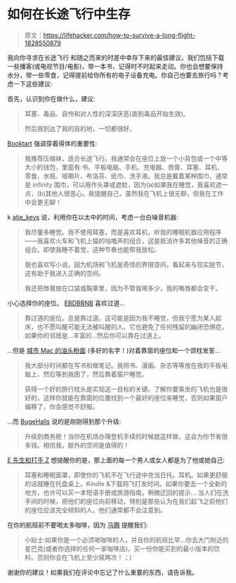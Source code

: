 # 如何在长途飞行中生存

> 原文：<https://lifehacker.com/how-to-survive-a-long-flight-1828550879>

我向你寻求在长途飞行 和随之而来的时差中幸存下来的最佳建议。我们包括下载一些播客(或电视节目/电影)，带一本书，记得时不时起来走动。你也会想要保持水分，带一些零食，记得提前给你所有的电子设备充电。你自己也要去旅行吗？考虑一下这些建议:



首先，认识到你在做什么，建议:

> 耳塞、毒品、自怜和对人性的深深厌恶(直到毒品开始生效)。
> 
> 然后我到达了我的目的地，一切都很好。

[Booktart](https://lifehacker.com/1828529676) 强调穿着得体的重要性:

> 我推荐压缩袜，适合长途飞行。我通常会在座位上放一个小背包或一个中等大小的钱包，里面有:书、平板电脑、手机、充电器、唇膏、耳塞、耳机、零食、水瓶、咀嚼片、布洛芬、纸巾、洗手液。我总是戴着某种围巾，通常是 infinity 围巾，可以用作头罩或遮脸，因为(a)如果我在睡觉，我喜欢遮一点，(b)其他人很恶心。我提醒自己，虽然我在飞机上很无聊，但我在工作中会更无聊！

k [atie_keys](https://lifehacker.com/1828528797) 说，利用你在以太中的时间，考虑一台白噪音机器:

> 我尽量多睡觉。我不使用耳塞，而是喜欢耳机，听我的睡眠机器应用程序——我喜欢火车和飞机上猫的咕噜声的组合，这是抵消许多其他噪音的正确组合。即使我睡不着觉，这种节奏也能帮我放松。
> 
> 我也喜欢写小说，因为机场和飞机是奇怪的界限空间，看起来与现实脱节，这有助于我进入正确的空间。
> 
> 我还把唇膏放在口袋或胸罩里，因为不管我喝多少，我的嘴唇都会变干。

小心选择你的座位。 [EBDBBNB](https://lifehacker.com/1828530135) 喜欢过道...

> 靠过道的座位。总是靠过道。这可能是因为我不睡觉，但我宁愿为某人起床，也不愿叫醒可能无法被叫醒的人。它也避免了任何残留的幽闭恐惧症，如果你的邻居是...丰富的...然后你可以靠在过道上。

...但是 [城市 Mac 的油头粉面](https://lifehacker.com/1828529243) (多好的名字！)对着靠窗的座位和一个颈枕发誓...

> 我大部分时间都在写书和做笔记。我把书、漫画、杂志等等放在我的平板电脑上，然后等到我困了，然后靠着窗户睡觉。
> 
> 获得一个好的旅行枕头是实现这一目标的关键。了解你要乘坐的飞机也是很好的，这样你就能在靠窗的位置找到一个最好的座位来睡觉，否则如果窗户偏移了，你会感觉不舒服。

...而 [BugeHalls](https://lifehacker.com/1828530570) 说的是刚刚得到那个升级:

> 升级到商务舱！当你在机场办理登机手续的时候就这样做，这会为你节省很多钱。相信我，额外的空间是值得的！

[E 先生和打手 Z](https://lifehacker.com/1828530382#_ga=2.53391329.834670889.1534770856-594046802.1524762060) 想提醒你的是，那上面的每一个男人或女人都是为了他或她自己:

> 耳塞和睡眠面罩，即使你的飞机不在飞行途中充当日托。耳机。如果更舒服的话就睡在托盘桌上。Kindle &下载网飞打发时间。如果你要去一个全新的地方，也许可以买一本短语手册或旅游指南。稍微迂回的提示....当人们在洗手间的时候，把他们的座位向前移动，特别是那些认为在我们起飞之前他们的座位应该完全倾斜的人。他们通常都不会注意到。

在你的航班前不要喝太多咖啡，因为 [马腾](https://lifehacker.com/1828531234) 提醒我们:

> 小贴士:如果你是一个必须喝咖啡的人，并且你的航班比早...你去大门附近的星巴克(或者你选择的任何一家咖啡店)，买一份你能买到的最小版本的饮料。否则你会在飞机上至少尿两次！；)

谢谢你的建议！如果我们在评论中忘记了什么重要的东西，请告诉我。